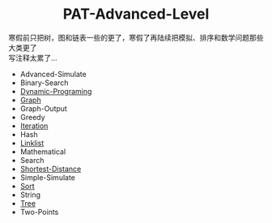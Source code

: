 <h1 align = "center">PAT-Advanced-Level</h1>

寒假前只把树，图和链表一些的更了，寒假了再陆续把模拟、排序和数学问题那些大类更了<br>写注释太累了...
* Advanced-Simulate
* Binary-Search
* [Dynamic-Programing](https://github.com/LT-IssacF/PAT-Advanced-Level/tree/main/Dynamic-Programing)
* [Graph](https://github.com/LT-IssacF/PAT-Advanced-Level/tree/main/Graph)
* Graph-Output
* Greedy
* [Iteration](https://github.com/LT-IssacF/PAT-Advanced-Level/tree/main/Iteration)
* Hash
* [Linklist](https://github.com/LT-IssacF/PAT-Advanced-Level/tree/main/Linklist)
* Mathematical
* Search
* [Shortest-Distance](https://github.com/LT-IssacF/PAT-Advanced-Level/tree/main/Shortest-Distance)
* Simple-Simulate
* [Sort](https://github.com/LT-IssacF/PAT-Advanced-Level/tree/main/Sort)
* String
* [Tree](https://github.com/LT-IssacF/PAT-Advanced-Level/tree/main/Tree)
* Two-Points
